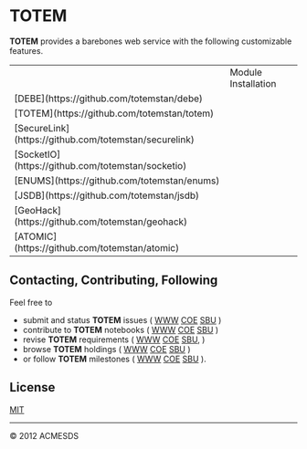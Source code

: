 # TOTEM

**TOTEM** provides a barebones web service with the following customizable features.

<table>
<th>
<td>Module Installation</td>
<tr>
<td>[DEBE](https://github.com/totemstan/debe)</td>
<tr>
<td>[TOTEM](https://github.com/totemstan/totem)</td>
<tr>
<td>[SecureLink](https://github.com/totemstan/securelink)</td>
<tr>
<td>[SocketIO](https://github.com/totemstan/socketio)</td>
<tr>
<td>[ENUMS](https://github.com/totemstan/enums)</td>
<tr>
<td>[JSDB](https://github.com/totemstan/jsdb)</td>
<tr>
<td>[GeoHack](https://github.com/totemstan/geohack)</td>
<tr>
<td>[ATOMIC](https://github.com/totemstan/atomic)</td>
</table>


## Contacting, Contributing, Following

Feel free to 
* submit and status **TOTEM** issues (
[WWW](http://totem.zapto.org/issues.view) 
[COE](https://totem.west.ile.nga.ic.gov/issues.view) 
[SBU](https://totem.nga.mil/issues.view)
)  
* contribute to **TOTEM** notebooks (
[WWW](http://totem.zapto.org/shares/notebooks/) 
[COE](https://totem.west.ile.nga.ic.gov/shares/notebooks/) 
[SBU](https://totem.nga.mil/shares/notebooks/)
)  
* revise **TOTEM** requirements (
[WWW](http://totem.zapto.org/reqts.view) 
[COE](https://totem.west.ile.nga.ic.gov/reqts.view) 
[SBU](https://totem.nga.mil/reqts.view), 
)  
* browse **TOTEM** holdings (
[WWW](http://totem.zapto.org/) 
[COE](https://totem.west.ile.nga.ic.gov/) 
[SBU](https://totem.nga.mil/)
)  
* or follow **TOTEM** milestones (
[WWW](http://totem.zapto.org/milestones.view) 
[COE](https://totem.west.ile.nga.ic.gov/milestones.view) 
[SBU](https://totem.nga.mil/milestones.view)
).

## License

[MIT](LICENSE)

* * *

&copy; 2012 ACMESDS

